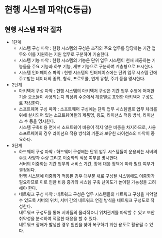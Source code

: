 # 현행 시스템 파악(C등급)
## 현행 시스템 파악 절차
- 1단계
    - 시스템 구성 파악 : 현행 시스템의 구성은 조직의 주요 업무를 담당하는 기간 업무와 이를 지원하는 지원 업무로 구분하여 기술한다.
    - 시스템 기능 파악 : 현행 시스템의 기능은 단위 업무 시스템이 현재 제공하는 기능들을 주요 기능과 하부 기능, 세부 기능으로 구분하여 계층형으로  표시한다.
    - 시스템 인터페이스 파악 : 현행 시스템의 인터페이스에는 단위 업무 시스템 간에 주고받는 데이터의 종류, 형식, 프로토콜, 연계 유형, 주기 등을 명시한다.
- 2단계
    - 아키텍처 구성 파악 : 현행 시스템의 아키텍처 구성은 기간 업무 수행에 어떠한 기술 요소들이 사용되는지 최상위 수준에서 계층별로 표현한 아키텍처 구성도로 작성한다.
    - 소프트웨어 구성 파악 : 소프트웨어 구성에는 단위 업무 시스템별로 업무 처리를 위해 설치되어 있는 소프트웨어들의 제품명, 용도, 라이선스 적용 방식, 라이선스 수 등을
      명시한다. <br>
      시스템 구축비용 면에서 소프트웨어 비용이 적지 않은 비중을 차지하므로, 사용 소프트웨어의 경우 라이선으 적용 방식의 기준과 보유한 라이선스의 파악이 중요하다.
- 3단계
    - 하드웨어 구성 파악 : 하드웨어 구성에는 단위 업무 시스템들이 운용되는 서버의 주요 사양과 수량 그리고 이중화의 적용 여부를 명시한다.<br>
    서버의 이중화는 기간 업무의 서비스 기간, 장애 대응 정책에 따라 필요 여부가 결정된다.<br>
    현행 시스템에 이중화가 적용된 경우 대부분 새로 구성될 시스템에도 이중화가 필요하므로 이로 인한 비용 증가와 시스템 구축 난이도가 높아질 가능성을 고려해야 한다. 
    - 네트워크 구성 파악 : 네트워크 구성은 업무 시스템들의 네트워크 구성을 파악할 수 있도록 서버의 위치, 서버 간의 네트워크 연결 방식을 네트워크 구성도로 작성한다.<br>
    내트워크 구성도를 통해 서버들의 물리적ㅇ니 위치관계를 파악할 수 있고 보안 취약성을 분석하여 적절한 대응을 할 수 있다. <br>
    네트워크 장애가 발생한 경우 원인을 찾아 복구하기 위한 용도로 활용될 수 있다.
